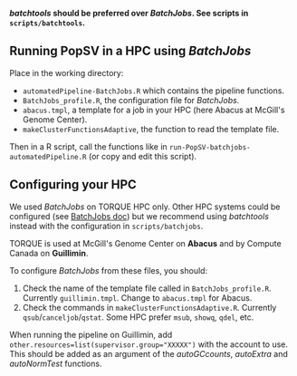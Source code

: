 ***batchtools*  should be preferred over *BatchJobs*. See scripts in `scripts/batchtools`.** 

## Running PopSV in a HPC using *BatchJobs*

Place in the working directory: 

- `automatedPipeline-BatchJobs.R` which contains the pipeline functions.
- `BatchJobs_profile.R`, the configuration file for *BatchJobs*.
- `abacus.tmpl`, a template for a job in your HPC (here Abacus at McGill's Genome Center).
- `makeClusterFunctionsAdaptive`, the function to read the template file.

Then in a R script, call the functions like in `run-PopSV-batchjobs-automatedPipeline.R` (or copy and edit this script).

## Configuring your HPC

We used *BatchJobs* on TORQUE HPC only. 
Other HPC systems could be configured (see [BatchJobs doc](https://github.com/tudo-r/BatchJobs)) but we recommend using *batchtools* instead with the configuration in `scripts/batchjobs`.

TORQUE is used at McGill's Genome Center on **Abacus** and by Compute Canada on **Guillimin**.

To configure *BatchJobs* from these files, you should:

1. Check the name of the template file called in `BatchJobs_profile.R`. Currently `guillimin.tmpl`. Change to `abacus.tmpl` for Abacus.
1. Check the commands in `makeClusterFunctionsAdaptive.R`. Currently `qsub`/`canceljob`/`qstat`. Some HPC prefer `msub`, `showq`, `qdel`, etc.

When running the pipeline on Guillimin, add `other.resources=list(supervisor.group="XXXXX")` with the account to use. 
This should be added as an argument of the *autoGCcounts*, *autoExtra* and *autoNormTest* functions.
